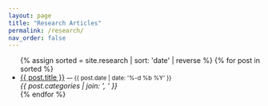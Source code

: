 ```yaml
---
layout: page
title: "Research Articles"
permalink: /research/
nav_order: false
---
```


<ul>
{% assign sorted = site.research | sort: 'date' | reverse %}
{% for post in sorted %}
  <li>
    <a href="{{ post.url | relative_url }}">{{ post.title }}</a>
    <small> — {{ post.date | date: '%-d %b %Y' }}</small><br>
    <em>{{ post.categories | join: ', ' }}</em>
  </li>
{% endfor %}
</ul>